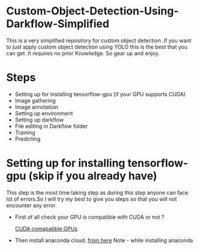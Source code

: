 # Custom-Object-Detection-Using-Darkflow-Simplified
This is a very simplified repository for custom object detection .If you want to just apply custom object detection using YOLO this is the best that you can get .It requires no prior Knowledge. So gear up and enjoy.

# Steps 
  - Setting up for installing tensorflow-gpu (if your GPU supports CUDA)
  - Image gathering 
  - Image annotation
  - Setting up environment
  - Setting up darkflow
  - File editing in Darkflow folder
  - Training
  - Predicting 
# Setting up for installing tensorflow-gpu (skip if you already have)
   
   This step is the most time taking step as during this step anyone can face lot of errors.So I will try my best to give you steps so that    you will not encounter any error.
   
   - First of all check your GPU is compatible with CUDA or not ?
   
     [CUDA comapatible GPUs](https://developer.nvidia.com/cuda-gpus)
   - Then install anaconda cloud.  [from here](https://www.anaconda.com/distribution/) 
     Note - while installing anaconda    
   
 
     
     
   
   


  
